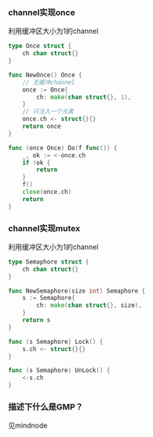 ### channel实现once
利用缓冲区大小为1的channel
```go
type Once struct {
	ch chan struct{}
}

func NewOnce() Once {
	// 无缓冲channel
	once := Once{
		ch: make(chan struct{}, 1),
	}
	// 只注入一个元素
	once.ch <- struct{}{}
	return once
}

func (once Once) Do(f func()) {
	_, ok := <-once.ch
	if !ok {
		return
	}
	f()
	close(once.ch)
	return
}
```
### channel实现mutex
利用缓冲区大小为1的channel
```go
type Semaphore struct {
	ch chan struct{}
}

func NewSemaphore(size int) Semaphore {
	s := Semaphore{
		ch: make(chan struct{}, size),
	}
	return s
}

func (s Semaphore) Lock() {
	s.ch <- struct{}{}
}

func (s Semaphore) UnLock() {
	<-s.ch
}
```

### 描述下什么是GMP？
见mindnode